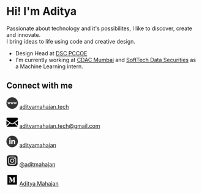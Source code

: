 # Hi! I'm Aditya

Passionate about technology and it's possibilites, I like to discover, create and innovate. <br>
I bring ideas to life using code and creative design. 

- Design Head at [DSC PCCOE](https://github.com/dscpccoe) <br>
- I'm currently working at [CDAC Mumbai](https://www.cdac.in/index.aspx?id=mumbai) and [SoftTech Data Securities](https://softtechdata.com/) as a Machine Learning intern.

## Connect with me
<img src = "/assets/icons/website.png" width="30"> [adityamahajan.tech](https://adityamahajan.tech/) <br> <br>
<img src = "/assets/icons/mail2.png" width="30"> [adityamahajan.tech@gmail.com](mailto:adityamahajan.tech@gmail.com) <br> <br>
<img src = "/assets/icons/linkedin.png" width="30"> [adityamahajan](https://www.linkedin.com/in/adityamahahajan/) <br> <br>
<img src = "/assets/icons/instagram.png" width="30"> [@aditmahajan](https://www.instagram.com/aditmahajan/?hl=en) <br> <br>
<img src = "/assets/icons/medium.png" width="30"> [Aditya Mahajan](https://medium.com/@adityamahajan.tech) <br> <br>
 
